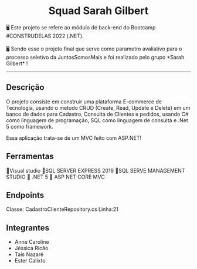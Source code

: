 
<h1 align="center">Squad Sarah Gilbert</h1>


<p align=“center”>🖥  Este projeto se refere ao módulo de back-end do Bootcamp #CONSTRUDELAS 2022 (.NET). <br></br>
  🖥 Sendo esse o projeto final que serve como parametro avaliativo para o processo seletivo da JuntosSomosMais e foi realizado pelo grupo *Sarah Gilbert* !</p>
<hr>


<h2> Descrição </h2

## O projeto consiste em construir uma plataforma E-commerce de Tecnologia, usando o metodo CRUD (Create, Read, Update e Delete) em um banco de dados para Cadastro, Consulta de Clientes e pedidos, usando C# como linguagem de programação, SQL como linguagem de consulta e .Net 5 como framework.
Essa aplicação trata-se de um MVC feito com ASP.NET!
  
## Ferramentas

📌Visual studio
📌SQL SERVER EXPRESS 2019
📌SQL SERVE MANAGEMENT STUDIO
📌 .NET 5
📌 ASP NET CORE MVC


## Endpoints
Classe: CadastroClienteRepository.cs  Linha:21

## Integrantes
- Anne Caroline
- Jéssica Ricão
- Taís Nazaré
- Ester Calixto


